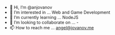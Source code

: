 - 👋 Hi, I’m @anjovanov
- 👀 I’m interested in ... Web and Game Development
- 🌱 I’m currently learning ... NodeJS
- 💞️ I’m looking to collaborate on ... -
- 📫 How to reach me ... angel@jovanov.me

<!---
anjovanov/anjovanov is a ✨ special ✨ repository because its `README.md` (this file) appears on your GitHub profile.
You can click the Preview link to take a look at your changes.
--->
